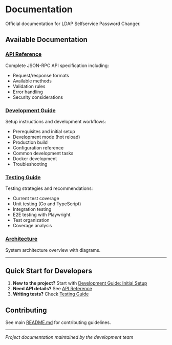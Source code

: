 # Documentation

Official documentation for LDAP Selfservice Password Changer.

## Available Documentation

### [API Reference](api-reference.md)
Complete JSON-RPC API specification including:
- Request/response formats
- Available methods
- Validation rules
- Error handling
- Security considerations

### [Development Guide](development-guide.md)
Setup instructions and development workflows:
- Prerequisites and initial setup
- Development mode (hot reload)
- Production build
- Configuration reference
- Common development tasks
- Docker development
- Troubleshooting

### [Testing Guide](testing-guide.md)
Testing strategies and recommendations:
- Current test coverage
- Unit testing (Go and TypeScript)
- Integration testing
- E2E testing with Playwright
- Test organization
- Coverage analysis

### [Architecture](architecture.md)
System architecture overview with diagrams.

---

## Quick Start for Developers

1. **New to the project?** Start with [Development Guide: Initial Setup](development-guide.md#initial-setup)
2. **Need API details?** See [API Reference](api-reference.md)
3. **Writing tests?** Check [Testing Guide](testing-guide.md)

## Contributing

See main [README.md](../README.md) for contributing guidelines.

---

*Project documentation maintained by the development team*
